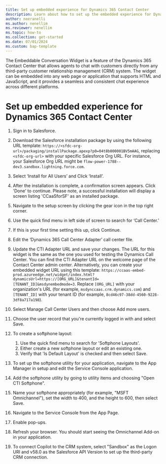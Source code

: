 ```yaml
---
title: Set up embedded experience for Dynamics 365 Contact Center
description: Learn about how to set up the embedded experience for Dynamics 365 Contact Center.
author: neeranelli
ms.author: nenellim
ms.reviewer: nenellim
ms.topic: how-to
ms.collection: get-started
ms.date: 07/01/2024
ms.custom: bap-template
---
```


The Embeddable Conversation Widget is a feature of the Dynamics 365 Contact Center that allows agents to chat with customers directly from any third-party customer relationship management (CRM) system. The widget can be embedded into any web page or application that supports HTML and JavaScript, and it provides a seamless and consistent chat experience across different platforms.

# Set up embedded experience for Dynamics 365 Contact Center

1. Sign in to Salesforce.

2. Download the Salesforce installation package by using the following URL template: `https://<sfdc-org-url>/packaging/installPackage.apexp?p0=04t8b000001BV5mAAG`, replacing `<sfdc-org-url>` with your specific Salesforce Org URL. For instance, your Salesforce Org URL might be `flow-power-1788--dev3.sandbox.lightning.force.com`.

3. Select ‘Install for All Users’ and Click ‘Install’.

4. After the installation is complete, a confirmation screen appears. Click 'Done' to continue. 
Please note, a successful installation will display a screen listing 'CCaaSforSF' as an installed package.

5. Navigate to the setup screen by clicking the gear icon in the top right corner.

6. Use the quick find menu in left side of screen to search for ‘Call Center.’

7. If this is your first time setting this up, click Continue.

8. Edit the ‘Dynamics 365 Call Center Adapter’ call center file.

9. Update the CTI Adapter URL and save your changes. The URL for this widget is the same as the one you used for testing the Dynamics Call Center. You can find the CTI Adapter URL on the welcome page of the Contact Center admin center. Alternatively, you can create your embedded widget URL using this template: `https://ccaas-embed-prod.azureedge.net/widget/index.html?dynamicsUrl=https://[ORG_URL]&tenantId=[TENANT_ID]&msdynembedmode=3`. Replace `[ORG_URL]` with your organization's URL (for example, `msdynccaas.crm.dynamics.com`) and `[TENANT_ID]` with your tenant ID (for example, `8cd46c97-38dd-4560-9228-3df8a717a198`).

10. Select Manage Call Center Users and then choose Add more users.

11. Choose the user record that you're currently logged in with and select Save.

12. To create a softphone layout:
    1. Use the quick find menu to search for 'Softphone Layouts'.
    2. Either create a new softphone layout or edit an existing one.
    3. Verify that 'Is Default Layout' is checked and then select Save.

13. To set up the softphone utility for your application, navigate to the App Manager in setup and edit the Service Console application.

14. Add the softphone utility by going to utility items and choosing "Open CTI Softphone".

15. Name your softphone appropriately (for example, "MSFT Omnichannel"), set the width to 400, and the height to 600, then select Save.

16. Navigate to the Service Console from the App Page.

17. Enable pop-ups.

18. Refresh your browser. You should start seeing the Omnichannel Add-on in your application.

19. To connect Copilot to the CRM system, select "Sandbox" as the Logon URI and v58.0 as the Salesforce API Version to set up the third-party CRM connection.